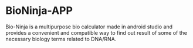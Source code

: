 # BioNinja-APP
Bio-Ninja is a multipurpose bio calculator made in android studio and provides a convenient and compatible way to find out result of some of the necessary biology terms related to DNA/RNA.
